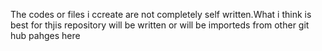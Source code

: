 The codes or  files i ccreate are not completely self written.What i think is best for thjis repository will be written or will be importeds from other git hub pahges here
